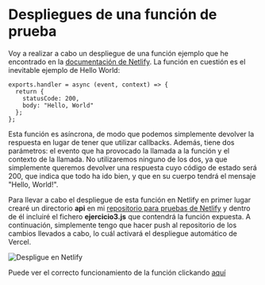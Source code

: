 # Despliegues de una función de prueba

Voy a realizar a cabo un despliegue de una función ejemplo que he encontrado en la [documentación de Netlify](https://functions-playground.netlify.app/). La función en cuestión es el inevitable ejemplo de Hello World:

```
exports.handler = async (event, context) => {
  return {
    statusCode: 200,
    body: "Hello, World"
  };
};
```

Esta función es asíncrona, de modo que podemos simplemente devolver la respuesta en lugar de tener que utilizar callbacks. Además, tiene dos parámetros: el evento que ha provocado la llamada a la función y el contexto de la llamada. No utilizaremos ninguno de los dos, ya que simplemente queremos devolver una respuesta cuyo código de estado será 200, que indica que todo ha ido bien, y que en su cuerpo tendrá el mensaje "Hello, World!".

Para llevar a cabo el despliegue de esta función en Netlify en primer lugar crearé un directorio **api** en mi [repositorio para pruebas de Netlify](https://github.com/Davidspace/Pruebas_Netlify) y dentro de él incluiré el fichero **ejercicio3.js** que contendrá la función expuesta. A continuación, simplemente tengo que hacer push al repositorio de los cambios llevados a cabo, lo cuál activará el despliegue automático de Vercel.

![Despligue en Netlify](https://github.com/Davidspace/Ejercicios_IV/blob/main/%20Serverless%20computing/imagenes/deployed-netlify.png)

Puede ver el correcto funcionamiento de la función clickando [aquí](https://pruebasnetlify.netlify.app/api/ejercicio3.js)
